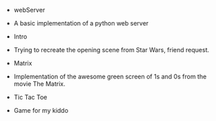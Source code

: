 * webServer
*   A basic implementation of a python web server

* Intro
*   Trying to recreate the opening scene from Star Wars, friend request. 

* Matrix
*   Implementation of the awesome green screen of 1s and 0s from the movie The Matrix. 

* Tic Tac Toe
*   Game for my kiddo 

